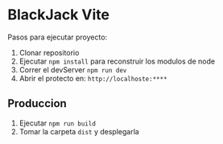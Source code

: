 # BlackJack Vite

Pasos para ejecutar proyecto:

1. Clonar repositorio
2. Ejecutar ```npm install``` para reconstruir los modulos de node
3. Correr el devServer ```npm run dev```
4. Abrir el protecto en: ```http://localhoste:****```

## Produccion

1. Ejecutar ```npm run build```
2. Tomar la carpeta ```dist``` y desplegarla
